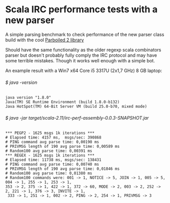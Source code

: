 # Scala IRC performance tests with a new parser

A simple parsing benchmark to check performance of the new parser class build with the cool [Parboiled 2 library](https://github.com/sirthias/parboiled2)

Should have the same functionality as the older regexp scala combinators parser but doesn't probably fully comply the 
IRC protocol and may have some terrible mistakes. Though it works well enough with a simple bot.

An example result with a Win7 x64 Core i5 3317U (2x1,7 GHz) 8 GB laptop:
 
###### $ java -version

```
java version "1.8.0"
Java(TM) SE Runtime Environment (build 1.8.0-b132)
Java HotSpot(TM) 64-Bit Server VM (build 25.0-b70, mixed mode)
```

###### $ java -jar target/scala-2.11/irc-perf-assembly-0.0.3-SNAPSHOT.jar 

```
*** PEGP2 - 1625 msgs 1k iterations ***
# Elapsed time: 4157 ms,  msgs/sec: 390868
# PING command avg parse time: 0,00190 ms
# PRIVMSG length of 190 avg parse time: 0,00589 ms
# Random100 avg parse time: 0,00391 ms
*** REGEX - 1625 msgs 1k iterations ***
# Elapsed time: 11738 ms, msgs/sec: 138431
# PING command avg parse time: 0,00740 ms
# PRIVMSG length of 190 avg parse time: 0,01846 ms
# Random100 avg parse time: 0,01380 ms
# Random100 commands were: 001 -> 1, NOTICE -> 5, JOIN -> 1, 005 -> 5, 004 -> 1, 255 -> 1, 253 -> 1,
353 -> 2, 375 -> 1, 422 -> 1, 372 -> 60, MODE -> 2, 003 -> 2, 252 -> 2, 221 -> 1, 376 -> 3, INVITE -> 1,
 333 -> 1, 251 -> 1, 002 -> 2, PING -> 2, 254 -> 1, PRIVMSG -> 3
```